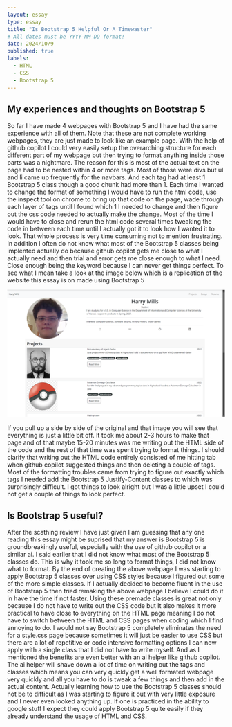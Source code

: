 ```yaml
---
layout: essay
type: essay
title: "Is Bootstrap 5 Helpful Or A Timewaster"
# All dates must be YYYY-MM-DD format!
date: 2024/10/9
published: true
labels:
  - HTML
  - CSS
  - Bootstrap 5
---
```


## My experiences and thoughts on Bootstrap 5 

So far I have made 4 webpages with Bootstrap 5 and I have had the same experience with all of them. Note that these are not complete working webpages, they are just made to look like an example page. With the help of github copilot I could very easily setup the overarching structure for each different part of my webpage but then trying to format anything inside those parts was a nightmare. The reason for this is most of the actual text on the page had to be nested within 4 or more tags. Most of those were divs but ul and li came up frequently for the navbars. And each tag had at least 1 Bootstrap 5 class though a good chunk had more than 1. Each time I wanted to change the format of something I would have to run the html code, use the inspect tool on chrome to bring up that code on the page, wade through each layer of tags until I found which 1 I needed to change and then figure out the css code needed to actually make the change. Most of the time I would have to close and rerun the html code several times tweaking the code in between each time until I actually got it to look how I wanted it to look. That whole process is very time consuming not to mention frustrating. In addition I often do not know what most of the Bootstrap 5 classes being implented actually do because github copilot gets me close to what I actually need and then trial and error gets me close enough to what I need. Close enough being the keyword because I can never get things perfect. To see what I mean take a look at the image below which is a replication of the website this essay is on made using Bootstrap 5

<img width="1000px" class="text-center p-4" src="../img/Bootstrap5webpage.png">

If you pull up a side by side of the original and that image you will see that everything is just a little bit off. It took me about 2-3 hours to make that page and of that maybe 15-20 minutes was me writing out the HTML side of the code and the rest of that time was spent trying to format things. I should clarify that writing out the HTML code entirely consisted of me hitting tab when github copilot suggested things and then deleting a couple of tags. Most of the formatting troubles came from trying to figure out exactly which tags I needed add the Bootstrap 5 Justify-Content classes to which was surprisingly difficult. I got things to look alright but I was a little upset I could not get a couple of things to look perfect.

## Is Bootstrap 5 useful?

After the scathing review I have just given I am guessing that any one reading this essay might be suprised that my answer is Bootstrap 5 is groundbreakingly useful, especially with the use of github copilot or a similar ai. I said earlier that I did not know what most of the Bootstrap 5 classes do. This is why it took me so long to format things, I did not know what to format. By the end of creating the above webpage I was starting to apply Bootstrap 5 classes over using CSS styles because I figured out some of the more simple classes. If I actually decided to become fluent in the use of Bootstrap 5 then tried remaking the above webpage I believe I could do it in have the time if not faster. Using these premade classes is great not only because I do not have to write out the CSS code but It also makes it more practical to have close to everything on the HTML page meaning I do not have to switch between the HTML and CSS pages when coding which I find annoying to do. I would not say Bootstrap 5 completely eliminates the need for a style.css page because sometimes it will just be easier to use CSS but there are a lot of repetitive or code intensive formatting options I can now apply with a single class that I did not have to write myself. And as I mentioned the benefits are even better with an ai helper like github copilot. The ai helper will shave down a lot of time on writing out the tags and classes which means you can very quickly get a well formated webpage very quickly and all you have to do is tweak a few things and then add in the actual content. Actually learning how to use the Bootstrap 5 classes should not be to difficult as I was starting to figure it out with very little exposure and I never even looked anything up. If one is practiced in the ability to google stuff I expect they could apply Bootstrap 5 quite easily if they already understand the usage of HTML and CSS.
